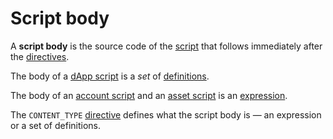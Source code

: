 # Script body

A **script body** is the source code of the [script](/en/ride/script/) that follows immediately after the [directives](/en/ride/script/directives).

The body of a [dApp script](/en/ride/script/script-types/dapp-script) is a _set_ of [definitions](/en/ride/base-concepts/definition).

The body of an [account script](/en/ride/script/script-types/account-script) and an [asset script](/en/ride/script/script-types/asset-script) is an [expression](/en/ride/base-concepts/expression).

The `CONTENT_TYPE` [directive](/en/ride/script/directives) defines what the script body is — an expression or a set of definitions.
